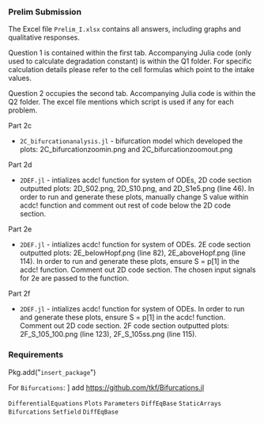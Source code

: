 ### Prelim Submission

The Excel file ``Prelim_I.xlsx`` contains all answers, including graphs and qualitative responses.

Question 1 is contained within the first tab.
Accompanying Julia code (only used to calculate degradation constant) is within the Q1 folder.
For specific calculation details please refer to the cell formulas which point to the intake values.

Question 2 occupies the second tab. Accompanying Julia code is within the Q2 folder. The excel file mentions which script is used if any for each problem.


Part 2c
- ``2C_bifurcationanalysis.jl`` - bifurcation model which developed the plots: 2C_bifurcationzoomin.png and 2C_bifurcationzoomout.png 


Part 2d
- ``2DEF.jl`` - intializes acdc! function for system of ODEs, 2D code section outputted plots: 2D_S02.png, 2D_S10.png, and 2D_S1e5.png (line 46). In order to run and generate these plots, manually change S value within acdc! function and comment out rest of code below the 2D code section.


Part 2e
- ``2DEF.jl`` - intializes acdc! function for system of ODEs. 2E code section outputted plots: 2E_belowHopf.png (line 82), 2E_aboveHopf.png (line 114). In order to run and generate these plots, ensure S = p[1] in the acdc! function. Comment out 2D code section. The chosen input signals for 2e are passed to the function.


Part 2f
- ``2DEF.jl`` - intializes acdc! function for system of ODEs. In order to run and generate these plots, ensure S = p[1] in the acdc! function. Comment out 2D code section. 2F code section outputted plots: 2F_S_105_100.png (line 123), 2F_S_105ss.png (line 115). 



### Requirements

Pkg.add("``insert_package``")

For ``Bifurcations``:  ] add https://github.com/tkf/Bifurcations.jl

``DifferentialEquations``
``Plots``
``Parameters``
``DiffEqBase``
``StaticArrays``
``Bifurcations`` 
``Setfield``
``DiffEqBase``



